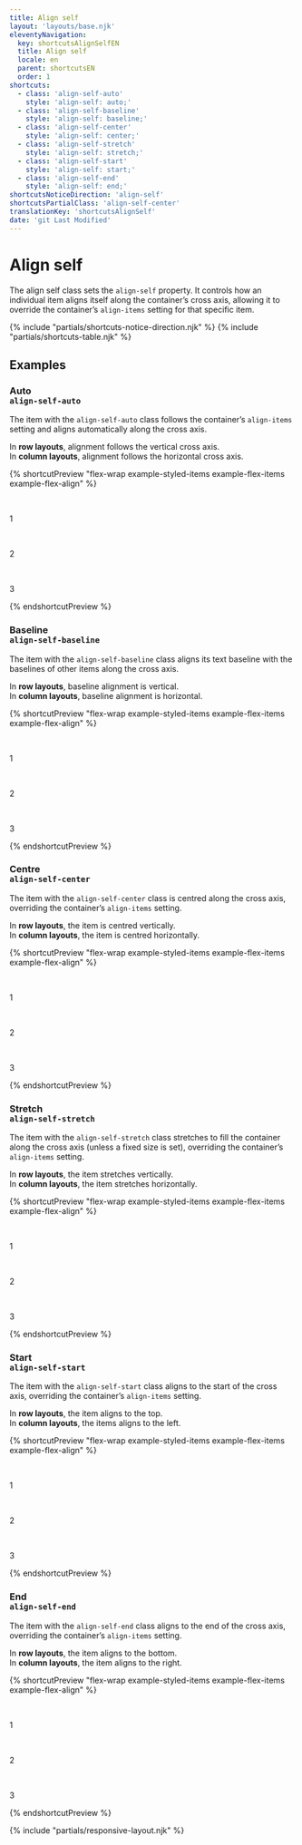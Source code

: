 ```yaml
---
title: Align self
layout: 'layouts/base.njk'
eleventyNavigation:
  key: shortcutsAlignSelfEN
  title: Align self
  locale: en
  parent: shortcutsEN
  order: 1
shortcuts:
  - class: 'align-self-auto'
    style: 'align-self: auto;'
  - class: 'align-self-baseline'
    style: 'align-self: baseline;'
  - class: 'align-self-center'
    style: 'align-self: center;'
  - class: 'align-self-stretch'
    style: 'align-self: stretch;'
  - class: 'align-self-start'
    style: 'align-self: start;'
  - class: 'align-self-end'
    style: 'align-self: end;'
shortcutsNoticeDirection: 'align-self'
shortcutsPartialClass: 'align-self-center'
translationKey: 'shortcutsAlignSelf'
date: 'git Last Modified'
---
```


# Align self

The align self class sets the `align-self` property. It controls how an individual item aligns itself along the container’s cross axis, allowing it to override the container’s `align-items` setting for that specific item.

{% include "partials/shortcuts-notice-direction.njk" %}
{% include "partials/shortcuts-table.njk" %}

## Examples

### Auto<br/>`align-self-auto`

The item with the `align-self-auto` class follows the container’s `align-items` setting and aligns automatically along the cross axis.

In **row layouts**, alignment follows the vertical cross axis.<br/>
In **column layouts**, alignment follows the horizontal cross axis.

{% shortcutPreview "flex-wrap example-styled-items example-flex-items example-flex-align" %}

<div class="d-flex align-items-center">
  <p>1</p>
  <p class="align-self-auto">2</p>
  <p>3</p>
</div>
{% endshortcutPreview %}

### Baseline<br/>`align-self-baseline`

The item with the `align-self-baseline` class aligns its text baseline with the baselines of other items along the cross axis.

In **row layouts**, baseline alignment is vertical.<br/>
In **column layouts**, baseline alignment is horizontal.

{% shortcutPreview "flex-wrap example-styled-items example-flex-items example-flex-align" %}

<div class="d-flex align-items-start">
  <p class="pb-800">1</p>
  <p class="align-self-baseline">2</p>
  <p class="pt-900">3</p>
</div>
{% endshortcutPreview %}

### Centre<br/>`align-self-center`

The item with the `align-self-center` class is centred along the cross axis, overriding the container’s `align-items` setting.

In **row layouts**, the item is centred vertically.<br/>
In **column layouts**, the item is centred horizontally.

{% shortcutPreview "flex-wrap example-styled-items example-flex-items example-flex-align" %}

<div class="d-flex align-items-end">
  <p>1</p>
  <p class="align-self-center">2</p>
  <p>3</p>
</div>
{% endshortcutPreview %}

### Stretch<br/>`align-self-stretch`

The item with the `align-self-stretch` class stretches to fill the container along the cross axis (unless a fixed size is set), overriding the container’s `align-items` setting.

In **row layouts**, the item stretches vertically.<br/>
In **column layouts**, the item stretches horizontally.

{% shortcutPreview "flex-wrap example-styled-items example-flex-items example-flex-align" %}

<div class="d-flex align-items-center">
  <p>1</p>
  <p class="align-self-stretch">2</p>
  <p>3</p>
</div>
{% endshortcutPreview %}

### Start<br/>`align-self-start`

The item with the `align-self-start` class aligns to the start of the cross axis, overriding the container’s `align-items` setting.

In **row layouts**, the item aligns to the top.<br/>
In **column layouts**, the items aligns to the left.

{% shortcutPreview "flex-wrap example-styled-items example-flex-items example-flex-align" %}

<div class="d-flex align-items-center">
  <p>1</p>
  <p class="align-self-start">2</p>
  <p>3</p>
</div>
{% endshortcutPreview %}

### End<br/>`align-self-end`

The item with the `align-self-end` class aligns to the end of the cross axis, overriding the container’s `align-items` setting.

In **row layouts**, the item aligns to the bottom.<br/>
In **column layouts**, the item aligns to the right.

{% shortcutPreview "flex-wrap example-styled-items example-flex-items example-flex-align" %}

<div class="d-flex align-items-center">
  <p>1</p>
  <p class="align-self-end">2</p>
  <p>3</p>
</div>
{% endshortcutPreview %}

{% include "partials/responsive-layout.njk" %}
